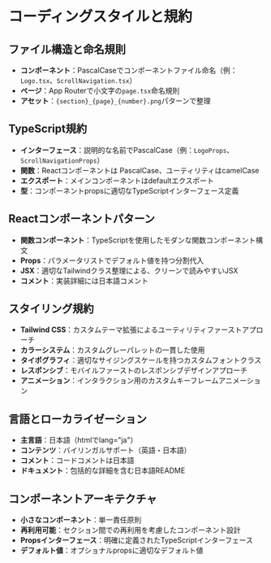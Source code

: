 # コーディングスタイルと規約

## ファイル構造と命名規則
- **コンポーネント**：PascalCaseでコンポーネントファイル命名（例：`Logo.tsx`、`ScrollNavigation.tsx`）
- **ページ**：App Routerで小文字の`page.tsx`命名規則
- **アセット**：`{section}_{page}_{number}.png`パターンで整理

## TypeScript規約
- **インターフェース**：説明的な名前でPascalCase（例：`LogoProps`、`ScrollNavigationProps`）
- **関数**：Reactコンポーネントは PascalCase、ユーティリティはcamelCase
- **エクスポート**：メインコンポーネントはdefaultエクスポート
- **型**：コンポーネントpropsに適切なTypeScriptインターフェース定義

## Reactコンポーネントパターン
- **関数コンポーネント**：TypeScriptを使用したモダンな関数コンポーネント構文
- **Props**：パラメータリストでデフォルト値を持つ分割代入
- **JSX**：適切なTailwindクラス整理による、クリーンで読みやすいJSX
- **コメント**：実装詳細には日本語コメント

## スタイリング規約
- **Tailwind CSS**：カスタムテーマ拡張によるユーティリティファーストアプローチ
- **カラーシステム**：カスタムグレーパレットの一貫した使用
- **タイポグラフィ**：適切なサイジングスケールを持つカスタムフォントクラス
- **レスポンシブ**：モバイルファーストのレスポンシブデザインアプローチ
- **アニメーション**：インタラクション用のカスタムキーフレームアニメーション

## 言語とローカライゼーション
- **主言語**：日本語（htmlでlang="ja"）
- **コンテンツ**：バイリンガルサポート（英語・日本語）
- **コメント**：コードコメントは日本語
- **ドキュメント**：包括的な詳細を含む日本語README

## コンポーネントアーキテクチャ
- **小さなコンポーネント**：単一責任原則
- **再利用可能**：セクション間での再利用を考慮したコンポーネント設計
- **Propsインターフェース**：明確に定義されたTypeScriptインターフェース
- **デフォルト値**：オプショナルpropsに適切なデフォルト値